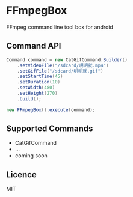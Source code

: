 # FFmpegBox

FFmpeg command line tool box for android

## Command API

```java
Command command = new CatGifCommand.Builder()
    .setVideoFile("/sdcard/明明就.mp4")
    .setGifFile("/sdcard/明明就.gif")
    .setStartTime(45)
    .setDuration(10)
    .setWidth(480)
    .setHeight(270)
    .build();

new FFmpegBox().execute(command);
```

## Supported Commands

* CatGifCommand
* ...
* coming soon

## Licence

MIT
